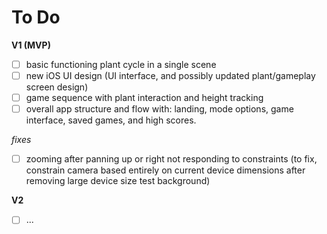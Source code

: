 
# To Do

**V1 (MVP)**

- [ ] basic functioning plant cycle in a single scene
- [ ] new iOS UI design (UI interface, and possibly updated plant/gameplay screen design)
- [ ] game sequence with plant interaction and height tracking
- [ ] overall app structure and flow with: landing, mode options, game interface, saved games, and high scores.

*fixes*

- [ ] zooming after panning up or right not responding to constraints (to fix, constrain camera based entirely on current device dimensions after removing large device size test background) 


**V2**

- [ ] ...
